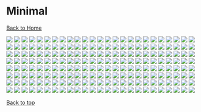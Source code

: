 # Minimal

[Back to Home](https://github.com/RickyFoots/Wallpapers/tree/main)

</h1>

<img src="https://github.com/RickyFoots/Wallpapers/blob/main/Collection/Minimal/00146.png">

<img src="https://github.com/RickyFoots/Wallpapers/blob/main/Collection/Minimal/00305.jpg">

<img src="https://github.com/RickyFoots/Wallpapers/blob/main/Collection/Minimal/00334.jpg">

<img src="https://github.com/RickyFoots/Wallpapers/blob/main/Collection/Minimal/00337.png">

<img src="https://github.com/RickyFoots/Wallpapers/blob/main/Collection/Minimal/00344.png">

<img src="https://github.com/RickyFoots/Wallpapers/blob/main/Collection/Minimal/00386.png">

<img src="https://github.com/RickyFoots/Wallpapers/blob/main/Collection/Minimal/009be5cf7148467dd44503b69e14231a.jpg">

<img src="https://github.com/RickyFoots/Wallpapers/blob/main/Collection/Minimal/08643900020d92b75d51bf3c84c641e3.jpg">

<img src="https://github.com/RickyFoots/Wallpapers/blob/main/Collection/Minimal/102502cccb5151369534f80b1007d728.jpg">

<img src="https://github.com/RickyFoots/Wallpapers/blob/main/Collection/Minimal/114578-coffee-cup-simple-background-minimalism.jpg">

<img src="https://github.com/RickyFoots/Wallpapers/blob/main/Collection/Minimal/120 - KnFPX73.jpg">

<img src="https://github.com/RickyFoots/Wallpapers/blob/main/Collection/Minimal/149a13fff329cbee2007cdde7ca7503a.jpg">

<img src="https://github.com/RickyFoots/Wallpapers/blob/main/Collection/Minimal/1629254800931.png">

<img src="https://github.com/RickyFoots/Wallpapers/blob/main/Collection/Minimal/1637327575813.png">

<img src="https://github.com/RickyFoots/Wallpapers/blob/main/Collection/Minimal/1637336228660.png">

<img src="https://github.com/RickyFoots/Wallpapers/blob/main/Collection/Minimal/1637336939551.jpg">

<img src="https://github.com/RickyFoots/Wallpapers/blob/main/Collection/Minimal/1637824731328.png">

<img src="https://github.com/RickyFoots/Wallpapers/blob/main/Collection/Minimal/1637849501425.jpg">

<img src="https://github.com/RickyFoots/Wallpapers/blob/main/Collection/Minimal/1639324186243.png">

<img src="https://github.com/RickyFoots/Wallpapers/blob/main/Collection/Minimal/1640372689217.png">

<img src="https://github.com/RickyFoots/Wallpapers/blob/main/Collection/Minimal/1640963942611.png">

<img src="https://github.com/RickyFoots/Wallpapers/blob/main/Collection/Minimal/2.png">

<img src="https://github.com/RickyFoots/Wallpapers/blob/main/Collection/Minimal/20220509_133424.jpg">

<img src="https://github.com/RickyFoots/Wallpapers/blob/main/Collection/Minimal/2ba04db0622436aad503e3a4f507e5f5.jpg">

<img src="https://github.com/RickyFoots/Wallpapers/blob/main/Collection/Minimal/3.png">

<img src="https://github.com/RickyFoots/Wallpapers/blob/main/Collection/Minimal/3a8158nxy9to.png">

<img src="https://github.com/RickyFoots/Wallpapers/blob/main/Collection/Minimal/3naa2boj9rd81.png">

<img src="https://github.com/RickyFoots/Wallpapers/blob/main/Collection/Minimal/4.png">

<img src="https://github.com/RickyFoots/Wallpapers/blob/main/Collection/Minimal/4559c80c510a189e49aee248ad58e5fb.jpg">

<img src="https://github.com/RickyFoots/Wallpapers/blob/main/Collection/Minimal/4a45b9f6a6f7c856356295af6bdad496.jpg">

<img src="https://github.com/RickyFoots/Wallpapers/blob/main/Collection/Minimal/54286b774379ba7351ddac69d9e3dc93.jpg">

<img src="https://github.com/RickyFoots/Wallpapers/blob/main/Collection/Minimal/57095abfb28b52d0fba246e075feca46.jpg">

<img src="https://github.com/RickyFoots/Wallpapers/blob/main/Collection/Minimal/582.png">

<img src="https://github.com/RickyFoots/Wallpapers/blob/main/Collection/Minimal/6561dfc22ae0bcce01e8e4dbcc801015.jpg">

<img src="https://github.com/RickyFoots/Wallpapers/blob/main/Collection/Minimal/6f0ksV9.jpeg">

<img src="https://github.com/RickyFoots/Wallpapers/blob/main/Collection/Minimal/79 - P9IzNUz - Evangelion - Leliel.jpg">

<img src="https://github.com/RickyFoots/Wallpapers/blob/main/Collection/Minimal/7MYT0Mo.png">

<img src="https://github.com/RickyFoots/Wallpapers/blob/main/Collection/Minimal/7dbkx11dyo591.png">

<img src="https://github.com/RickyFoots/Wallpapers/blob/main/Collection/Minimal/825f02ff191a46947d118ff9d0e0dcf6.jpg">

<img src="https://github.com/RickyFoots/Wallpapers/blob/main/Collection/Minimal/Diseno_sin_titulo2.png">

<img src="https://github.com/RickyFoots/Wallpapers/blob/main/Collection/Minimal/Katana-Mini.jpg">

<img src="https://github.com/RickyFoots/Wallpapers/blob/main/Collection/Minimal/MF-Doom-Mini.png">

<img src="https://github.com/RickyFoots/Wallpapers/blob/main/Collection/Minimal/Minimal.png">

<img src="https://github.com/RickyFoots/Wallpapers/blob/main/Collection/Minimal/New_Project.png">

<img src="https://github.com/RickyFoots/Wallpapers/blob/main/Collection/Minimal/QpZUf7G.png">

<img src="https://github.com/RickyFoots/Wallpapers/blob/main/Collection/Minimal/Shogoki.png">

<img src="https://github.com/RickyFoots/Wallpapers/blob/main/Collection/Minimal/Solar.jpg">

<img src="https://github.com/RickyFoots/Wallpapers/blob/main/Collection/Minimal/Wallpaper(1).jpg">

<img src="https://github.com/RickyFoots/Wallpapers/blob/main/Collection/Minimal/Zerogoki.png">

<img src="https://github.com/RickyFoots/Wallpapers/blob/main/Collection/Minimal/a833fa24762f669fb518c520acdaabb9.jpg">

<img src="https://github.com/RickyFoots/Wallpapers/blob/main/Collection/Minimal/anime-eye-nord.png">

<img src="https://github.com/RickyFoots/Wallpapers/blob/main/Collection/Minimal/apple.png">

<img src="https://github.com/RickyFoots/Wallpapers/blob/main/Collection/Minimal/atari.png">

<img src="https://github.com/RickyFoots/Wallpapers/blob/main/Collection/Minimal/atari2.png">

<img src="https://github.com/RickyFoots/Wallpapers/blob/main/Collection/Minimal/atari3.png">

<img src="https://github.com/RickyFoots/Wallpapers/blob/main/Collection/Minimal/black_car_girl.jpg">

<img src="https://github.com/RickyFoots/Wallpapers/blob/main/Collection/Minimal/borealis.png">

<img src="https://github.com/RickyFoots/Wallpapers/blob/main/Collection/Minimal/brain.png">

<img src="https://github.com/RickyFoots/Wallpapers/blob/main/Collection/Minimal/building-red-mini.png">

<img src="https://github.com/RickyFoots/Wallpapers/blob/main/Collection/Minimal/bun.png">

<img src="https://github.com/RickyFoots/Wallpapers/blob/main/Collection/Minimal/c824736e45a798eacecc930d370c442a.jpg">

<img src="https://github.com/RickyFoots/Wallpapers/blob/main/Collection/Minimal/camp.jpg">

<img src="https://github.com/RickyFoots/Wallpapers/blob/main/Collection/Minimal/cassette.png">

<img src="https://github.com/RickyFoots/Wallpapers/blob/main/Collection/Minimal/cat-coffee.png">

<img src="https://github.com/RickyFoots/Wallpapers/blob/main/Collection/Minimal/chinese-hills.jpg">

<img src="https://github.com/RickyFoots/Wallpapers/blob/main/Collection/Minimal/d0ecfd1f98d9e67bb2766fa3e4c02aa8.jpg">

<img src="https://github.com/RickyFoots/Wallpapers/blob/main/Collection/Minimal/da14a00f4cf6294c351ef473c3787d77.jpg">

<img src="https://github.com/RickyFoots/Wallpapers/blob/main/Collection/Minimal/dac50a3d732f97b4c91497f4e9f7046c.jpg">

<img src="https://github.com/RickyFoots/Wallpapers/blob/main/Collection/Minimal/dark-cat.png">

<img src="https://github.com/RickyFoots/Wallpapers/blob/main/Collection/Minimal/disco-drink.jpg">

<img src="https://github.com/RickyFoots/Wallpapers/blob/main/Collection/Minimal/doom.jpg">

<img src="https://github.com/RickyFoots/Wallpapers/blob/main/Collection/Minimal/e2346ad7dab59fd328950429abde3bb5.jpg">

<img src="https://github.com/RickyFoots/Wallpapers/blob/main/Collection/Minimal/e8d6d4b9e38869a6cbfbac40a401c6a5.jpg">

<img src="https://github.com/RickyFoots/Wallpapers/blob/main/Collection/Minimal/earth_internet_cable.jpg">

<img src="https://github.com/RickyFoots/Wallpapers/blob/main/Collection/Minimal/ebd71be439297e5e850c138b5900fa5c.jpg">

<img src="https://github.com/RickyFoots/Wallpapers/blob/main/Collection/Minimal/evangelion-overgrown-unit-001-light.png">

<img src="https://github.com/RickyFoots/Wallpapers/blob/main/Collection/Minimal/evangelion-zaruel.jpg">

<img src="https://github.com/RickyFoots/Wallpapers/blob/main/Collection/Minimal/fish.png">

<img src="https://github.com/RickyFoots/Wallpapers/blob/main/Collection/Minimal/gavryl-broken-structures.jpg">

<img src="https://github.com/RickyFoots/Wallpapers/blob/main/Collection/Minimal/inspect.png">

<img src="https://github.com/RickyFoots/Wallpapers/blob/main/Collection/Minimal/jap.png">

<img src="https://github.com/RickyFoots/Wallpapers/blob/main/Collection/Minimal/japan2.png">

<img src="https://github.com/RickyFoots/Wallpapers/blob/main/Collection/Minimal/japan3.png">

<img src="https://github.com/RickyFoots/Wallpapers/blob/main/Collection/Minimal/japan4.png">

<img src="https://github.com/RickyFoots/Wallpapers/blob/main/Collection/Minimal/japantok.png">

<img src="https://github.com/RickyFoots/Wallpapers/blob/main/Collection/Minimal/jpn.png">

<img src="https://github.com/RickyFoots/Wallpapers/blob/main/Collection/Minimal/ltn-eva-gaghiel-lantern-theme.png">

<img src="https://github.com/RickyFoots/Wallpapers/blob/main/Collection/Minimal/ltn-eva-sachael-head-minimalist-lantern-theme.png">

<img src="https://github.com/RickyFoots/Wallpapers/blob/main/Collection/Minimal/ltn-eva-seele-lantern-theme.png">

<img src="https://github.com/RickyFoots/Wallpapers/blob/main/Collection/Minimal/ltn-eva-unit-001-beige-lantern-theme.png">

<img src="https://github.com/RickyFoots/Wallpapers/blob/main/Collection/Minimal/ltn-eva-unit-001-minimalist-lantern-theme.png">

<img src="https://github.com/RickyFoots/Wallpapers/blob/main/Collection/Minimal/made_wall1_mid.png">

<img src="https://github.com/RickyFoots/Wallpapers/blob/main/Collection/Minimal/man-and-girl-mini.png">

<img src="https://github.com/RickyFoots/Wallpapers/blob/main/Collection/Minimal/mario.png">

<img src="https://github.com/RickyFoots/Wallpapers/blob/main/Collection/Minimal/microsoft.png">

<img src="https://github.com/RickyFoots/Wallpapers/blob/main/Collection/Minimal/minimal-21.jpg">

<img src="https://github.com/RickyFoots/Wallpapers/blob/main/Collection/Minimal/minimal-27.png">

<img src="https://github.com/RickyFoots/Wallpapers/blob/main/Collection/Minimal/minimal-kingdom.jpg">

<img src="https://github.com/RickyFoots/Wallpapers/blob/main/Collection/Minimal/minimal_squares.png">

<img src="https://github.com/RickyFoots/Wallpapers/blob/main/Collection/Minimal/mowing-the-moon.png">

<img src="https://github.com/RickyFoots/Wallpapers/blob/main/Collection/Minimal/nasa.png">

<img src="https://github.com/RickyFoots/Wallpapers/blob/main/Collection/Minimal/nasa2.png">

<img src="https://github.com/RickyFoots/Wallpapers/blob/main/Collection/Minimal/nasa3.png">

<img src="https://github.com/RickyFoots/Wallpapers/blob/main/Collection/Minimal/nes-mini.jpg">

<img src="https://github.com/RickyFoots/Wallpapers/blob/main/Collection/Minimal/nigoki.png">

<img src="https://github.com/RickyFoots/Wallpapers/blob/main/Collection/Minimal/nord-demon.png">

<img src="https://github.com/RickyFoots/Wallpapers/blob/main/Collection/Minimal/nord-koi.png">

<img src="https://github.com/RickyFoots/Wallpapers/blob/main/Collection/Minimal/ol.png">

<img src="https://github.com/RickyFoots/Wallpapers/blob/main/Collection/Minimal/one.jpg.png">

<img src="https://github.com/RickyFoots/Wallpapers/blob/main/Collection/Minimal/onnanoko2.png">

<img src="https://github.com/RickyFoots/Wallpapers/blob/main/Collection/Minimal/output-dark.jpg">

<img src="https://github.com/RickyFoots/Wallpapers/blob/main/Collection/Minimal/output-light.jpg">

<img src="https://github.com/RickyFoots/Wallpapers/blob/main/Collection/Minimal/pastel.jpg">

<img src="https://github.com/RickyFoots/Wallpapers/blob/main/Collection/Minimal/polaroid.png">

<img src="https://github.com/RickyFoots/Wallpapers/blob/main/Collection/Minimal/pride.png">

<img src="https://github.com/RickyFoots/Wallpapers/blob/main/Collection/Minimal/ps1.png">

<img src="https://github.com/RickyFoots/Wallpapers/blob/main/Collection/Minimal/ps2.png">

<img src="https://github.com/RickyFoots/Wallpapers/blob/main/Collection/Minimal/rad.png">

<img src="https://github.com/RickyFoots/Wallpapers/blob/main/Collection/Minimal/rocket-mini.png">

<img src="https://github.com/RickyFoots/Wallpapers/blob/main/Collection/Minimal/solardead.jpg">

<img src="https://github.com/RickyFoots/Wallpapers/blob/main/Collection/Minimal/spy-v-spy-inv.png">

<img src="https://github.com/RickyFoots/Wallpapers/blob/main/Collection/Minimal/spy-v-spy.jpg">

<img src="https://github.com/RickyFoots/Wallpapers/blob/main/Collection/Minimal/stabbed.png">

<img src="https://github.com/RickyFoots/Wallpapers/blob/main/Collection/Minimal/theway.jpg">

<img src="https://github.com/RickyFoots/Wallpapers/blob/main/Collection/Minimal/tok3.png">

<img src="https://github.com/RickyFoots/Wallpapers/blob/main/Collection/Minimal/tokyo.png">

<img src="https://github.com/RickyFoots/Wallpapers/blob/main/Collection/Minimal/tokyo4.png">

<img src="https://github.com/RickyFoots/Wallpapers/blob/main/Collection/Minimal/topk5.png">

<img src="https://github.com/RickyFoots/Wallpapers/blob/main/Collection/Minimal/translucent-playstation.png">

<img src="https://github.com/RickyFoots/Wallpapers/blob/main/Collection/Minimal/turbo.jpg">

<img src="https://github.com/RickyFoots/Wallpapers/blob/main/Collection/Minimal/undefined - Imgur(1).png">

<img src="https://github.com/RickyFoots/Wallpapers/blob/main/Collection/Minimal/undefined - Imgur(6).png">

<img src="https://github.com/RickyFoots/Wallpapers/blob/main/Collection/Minimal/unknown.jpg">

<img src="https://github.com/RickyFoots/Wallpapers/blob/main/Collection/Minimal/unknown1.png">

<img src="https://github.com/RickyFoots/Wallpapers/blob/main/Collection/Minimal/unknown2.png">

<img src="https://github.com/RickyFoots/Wallpapers/blob/main/Collection/Minimal/uwp3056634.jpeg">

<img src="https://github.com/RickyFoots/Wallpapers/blob/main/Collection/Minimal/uwp3056638.jpeg">

<img src="https://github.com/RickyFoots/Wallpapers/blob/main/Collection/Minimal/uwp3056641.jpeg">

<img src="https://github.com/RickyFoots/Wallpapers/blob/main/Collection/Minimal/uwp3056644.jpeg">

<img src="https://github.com/RickyFoots/Wallpapers/blob/main/Collection/Minimal/uwp3056645.jpeg">

<img src="https://github.com/RickyFoots/Wallpapers/blob/main/Collection/Minimal/uwp3056646.jpeg">

<img src="https://github.com/RickyFoots/Wallpapers/blob/main/Collection/Minimal/uwp3056649.jpeg">

<img src="https://github.com/RickyFoots/Wallpapers/blob/main/Collection/Minimal/uwp3056651.jpeg">

<img src="https://github.com/RickyFoots/Wallpapers/blob/main/Collection/Minimal/uwp3056652.jpeg">

<img src="https://github.com/RickyFoots/Wallpapers/blob/main/Collection/Minimal/uwp3056654.jpeg">

<img src="https://github.com/RickyFoots/Wallpapers/blob/main/Collection/Minimal/uwp3056656.jpeg">

<img src="https://github.com/RickyFoots/Wallpapers/blob/main/Collection/Minimal/uwp3056660.jpeg">

<img src="https://github.com/RickyFoots/Wallpapers/blob/main/Collection/Minimal/uwp3056664.jpeg">

<img src="https://github.com/RickyFoots/Wallpapers/blob/main/Collection/Minimal/uwp3056667.jpeg">

<img src="https://github.com/RickyFoots/Wallpapers/blob/main/Collection/Minimal/uwp3056684.jpeg">

<img src="https://github.com/RickyFoots/Wallpapers/blob/main/Collection/Minimal/vintage-casette.png">

<img src="https://github.com/RickyFoots/Wallpapers/blob/main/Collection/Minimal/wallhaven-1kqgdg.jpg">

<img src="https://github.com/RickyFoots/Wallpapers/blob/main/Collection/Minimal/wallhaven-287xgm.jpg">

<img src="https://github.com/RickyFoots/Wallpapers/blob/main/Collection/Minimal/wallhaven-2eoy29.jpg">

<img src="https://github.com/RickyFoots/Wallpapers/blob/main/Collection/Minimal/wallhaven-3k7y73.jpg">

<img src="https://github.com/RickyFoots/Wallpapers/blob/main/Collection/Minimal/wallhaven-3zm8od.jpg">

<img src="https://github.com/RickyFoots/Wallpapers/blob/main/Collection/Minimal/wallhaven-429kpg.png">

<img src="https://github.com/RickyFoots/Wallpapers/blob/main/Collection/Minimal/wallhaven-47vwv4.jpg">

<img src="https://github.com/RickyFoots/Wallpapers/blob/main/Collection/Minimal/wallhaven-4lvlyn.jpg">

<img src="https://github.com/RickyFoots/Wallpapers/blob/main/Collection/Minimal/wallhaven-57eql1.jpg">

<img src="https://github.com/RickyFoots/Wallpapers/blob/main/Collection/Minimal/wallhaven-6ox1ql.jpg">

<img src="https://github.com/RickyFoots/Wallpapers/blob/main/Collection/Minimal/wallhaven-6oyrq6.png">

<img src="https://github.com/RickyFoots/Wallpapers/blob/main/Collection/Minimal/wallhaven-76qxz3.jpg">

<img src="https://github.com/RickyFoots/Wallpapers/blob/main/Collection/Minimal/wallhaven-83yrjo.png">

<img src="https://github.com/RickyFoots/Wallpapers/blob/main/Collection/Minimal/wallhaven-95y961.png">

<img src="https://github.com/RickyFoots/Wallpapers/blob/main/Collection/Minimal/wallhaven-dg7ejj.png">

<img src="https://github.com/RickyFoots/Wallpapers/blob/main/Collection/Minimal/wallhaven-dp2ojo.png">

<img src="https://github.com/RickyFoots/Wallpapers/blob/main/Collection/Minimal/wallhaven-e7zmor.jpg">

<img src="https://github.com/RickyFoots/Wallpapers/blob/main/Collection/Minimal/wallhaven-eo5vgw.png">

<img src="https://github.com/RickyFoots/Wallpapers/blob/main/Collection/Minimal/wallhaven-g7rkj7.jpg">

<img src="https://github.com/RickyFoots/Wallpapers/blob/main/Collection/Minimal/wallhaven-g818jd.png">

<img src="https://github.com/RickyFoots/Wallpapers/blob/main/Collection/Minimal/wallhaven-g8x697.jpg">

<img src="https://github.com/RickyFoots/Wallpapers/blob/main/Collection/Minimal/wallhaven-j32j85.jpg">

<img src="https://github.com/RickyFoots/Wallpapers/blob/main/Collection/Minimal/wallhaven-j5o5my.jpg">

<img src="https://github.com/RickyFoots/Wallpapers/blob/main/Collection/Minimal/wallhaven-l3loqq.jpg">

<img src="https://github.com/RickyFoots/Wallpapers/blob/main/Collection/Minimal/wallhaven-lqmg7q.jpg">

<img src="https://github.com/RickyFoots/Wallpapers/blob/main/Collection/Minimal/wallhaven-o3omd5.jpg">

<img src="https://github.com/RickyFoots/Wallpapers/blob/main/Collection/Minimal/wallhaven-p8117p.png">

<img src="https://github.com/RickyFoots/Wallpapers/blob/main/Collection/Minimal/wallhaven-q6qwy7.png">

<img src="https://github.com/RickyFoots/Wallpapers/blob/main/Collection/Minimal/wallhaven-v981x8.jpg">

<img src="https://github.com/RickyFoots/Wallpapers/blob/main/Collection/Minimal/wallhaven-wygm66.png">

<img src="https://github.com/RickyFoots/Wallpapers/blob/main/Collection/Minimal/wallhaven-y81lj7.jpg">

<img src="https://github.com/RickyFoots/Wallpapers/blob/main/Collection/Minimal/wallhaven-z8pdqo.jpg">

<img src="https://github.com/RickyFoots/Wallpapers/blob/main/Collection/Minimal/wallhaven-zxr9mj.jpg">

<img src="https://github.com/RickyFoots/Wallpapers/blob/main/Collection/Minimal/white_yinyang.jpg">

<img src="https://github.com/RickyFoots/Wallpapers/blob/main/Collection/Minimal/win2.png">

<img src="https://github.com/RickyFoots/Wallpapers/blob/main/Collection/Minimal/win95.png">

<img src="https://github.com/RickyFoots/Wallpapers/blob/main/Collection/Minimal/wp10695147-minimalist-aesthetic-desktop-wallpapers.png">

<img src="https://github.com/RickyFoots/Wallpapers/blob/main/Collection/Minimal/wp4047981-minimalism-wallpapers.jpg">

<img src="https://github.com/RickyFoots/Wallpapers/blob/main/Collection/Minimal/wp5121892.jpg">

<img src="https://github.com/RickyFoots/Wallpapers/blob/main/Collection/Minimal/wp5201323-minimalist-desktop-tumblr-wallpapers.jpg">

<img src="https://github.com/RickyFoots/Wallpapers/blob/main/Collection/Minimal/wp5418517-minimalist-aesthetic-laptop-wallpapers.png">

<img src="https://github.com/RickyFoots/Wallpapers/blob/main/Collection/Minimal/wp6100708-kawaii-aesthetic-pc-wallpapers.jpg">

<img src="https://github.com/RickyFoots/Wallpapers/blob/main/Collection/Minimal/wp6168519-cute-aesthetic-pc-wallpapers.jpg">

<img src="https://github.com/RickyFoots/Wallpapers/blob/main/Collection/Minimal/wp7815884-aesthetic-desktop-minimalist-wallpapers.jpg">

<img src="https://github.com/RickyFoots/Wallpapers/blob/main/Collection/Minimal/wp8312350-minimalist-aesthetic-mac-computer-wallpapers.jpg">

<img src="https://github.com/RickyFoots/Wallpapers/blob/main/Collection/Minimal/wp9123388-pastel-aqua-wallpapers.png">

<img src="https://github.com/RickyFoots/Wallpapers/blob/main/Collection/Minimal/wp9644406-aesthetic-retro-deskop-wallpapers.png">

<img src="https://github.com/RickyFoots/Wallpapers/blob/main/Collection/Minimal/wp9782704-aesthetic-laptop-beige-wallpapers.jpg">

<img src="https://github.com/RickyFoots/Wallpapers/blob/main/Collection/Minimal/yxzrIJv.png">

[Back to top](#Top)